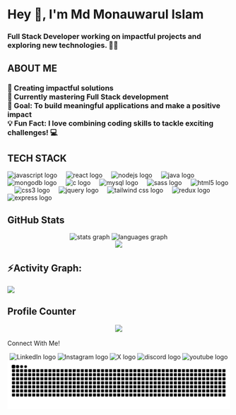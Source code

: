 <h1>Hey 👋, I'm Md Monauwarul Islam</h1>

<h3>Full Stack Developer working on impactful projects and exploring new technologies. 👨‍💻</h3>

<h2>ABOUT ME</h2>

<h3>   🚀 Creating impactful solutions
<br>    🌱 Currently mastering Full Stack development 
<br>    🎯 Goal: To build meaningful applications and make a positive impact 
<br>    💡 Fun Fact: I love combining coding skills to tackle exciting challenges! 💻</h3>

<h2>TECH STACK</h2>

<div align="left"> 
  <img src="https://cdn.jsdelivr.net/gh/devicons/devicon/icons/javascript/javascript-original.svg" height="40" alt="javascript logo" /> 
  <img width="12" /> 
  <img src="https://cdn.jsdelivr.net/gh/devicons/devicon/icons/react/react-original.svg" height="40" alt="react logo" /> 
  <img width="12" /> 
  <img src="https://cdn.jsdelivr.net/gh/devicons/devicon/icons/nodejs/nodejs-original.svg" height="40" alt="nodejs logo" /> 
  <img width="12" /> 
  <img src="https://skillicons.dev/icons?i=java" height="40" alt="java logo" /> 
  <img width="12" /> 
  <img src="https://cdn.simpleicons.org/mongodb/47A248" height="40" alt="mongodb logo" /> 
  <img width="12" /> 
  <img src="https://cdn.simpleicons.org/c/A8B9CC" height="40" alt="c logo" /> 
  <img width="12" /> 
  <img src="https://cdn.simpleicons.org/mysql/4479A1" height="40" alt="mysql logo" /> 
  <img width="12" /> 
  <img src="https://cdn.simpleicons.org/sass/CC6699" height="40" alt="sass logo" /> 
  <img width="12" /> 
  <img src="https://cdn.simpleicons.org/html5/E34F26" height="40" alt="html5 logo" /> 
  <img width="12" /> 
  <img src="https://cdn.simpleicons.org/css3/1572B6" height="40" alt="css3 logo" /> 
  <img width="12" /> 
  <img src="https://cdn.simpleicons.org/jquery/0769AD" height="40" alt="jquery logo" /> 
  <img width="12" /> 
  <img src="https://cdn.simpleicons.org/tailwindcss/38B2AC" height="40" alt="tailwind css logo" /> 
  <img width="12" /> 
  <img src="https://cdn.simpleicons.org/redux/764ABC" height="40" alt="redux logo" /> 
  <img width="12" /> 
  <img src="https://cdn.simpleicons.org/express/000000" height="40" alt="express logo" /> 
</div>

<h2>GitHub Stats</h2>

<div align="center">
  <img src="https://github-readme-stats.vercel.app/api?username=mdmonauwarulislam&hide_title=false&hide_rank=false&show_icons=true&include_all_commits=true&count_private=true&disable_animations=false&theme=dracula&locale=en&hide_border=false&order=1" height="150" alt="stats graph"  />
  <img src="https://github-readme-stats.vercel.app/api/top-langs?username=mdmonauwarulislam&locale=en&hide_title=false&layout=compact&card_width=320&langs_count=5&theme=dracula&hide_border=false&order=2" height="150" alt="languages graph"  />
</div>

<div align="center">
  <img src="https://github-readme-streak-stats.herokuapp.com/?user=mdmonauwarulislam&theme=dark&hide_border=false"  />
</div>

<h2 align="left">⚡Activity Graph:</h2>
<img align="center" src="https://github-readme-activity-graph.vercel.app/graph?username=mdmonauwarulislam&theme=github-compact"/>

<h2>Profile Counter</h2>

<div align="center">
  <img src="https://profile-counter.glitch.me/mdmonauwarulislam/count.svg?"  />
</div>

<div align="center">
  <p align="left">Connect With Me!</p>
  <a href="https://www.linkedin.com/in/mdmonauwarulislam/?trk=public_profile_browsemap&originalSubdomain=in" style="text-decoration:none;">
    <img src="https://raw.githubusercontent.com/maurodesouza/profile-readme-generator/master/src/assets/icons/social/linkedin/default.svg" width="52" height="40" alt="LinkedIn logo" />
  </a>
  <a href="https://www.instagram.com/mr.mannu/" style="text-decoration:none;">
    <img src="https://raw.githubusercontent.com/maurodesouza/profile-readme-generator/master/src/assets/icons/social/instagram/default.svg" width="52" height="40" alt="Instagram logo" />
  </a>
  <a href="https://x.com/monauwarulislam" style="text-decoration:none;">
    <img src="https://raw.githubusercontent.com/maurodesouza/profile-readme-generator/master/src/assets/icons/social/x/default.svg" width="52" height="40" alt="X logo"  />
  </a>
  <a href="https://discord.com/channels/@me/mdmonauwarulislam" style="text-decoration:none;">
    <img src="https://raw.githubusercontent.com/maurodesouza/profile-readme-generator/master/src/assets/icons/social/discord/default.svg" width="52" height="40" alt="discord logo"  />
  </a>
  <a href="https://www.youtube.com/@mdmonauwarulislam" style="text-decoration:none;">
    <img src="https://raw.githubusercontent.com/maurodesouza/profile-readme-generator/master/src/assets/icons/social/youtube/default.svg" width="52" height="40" alt="youtube logo"  />
  </a>
</div>

<img align="center" src="https://github.com/mdmonauwarulislam/mdmonauwarulislam/blob/output/snake.svg" alt="Snake animation" />
